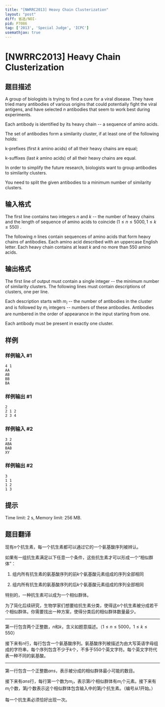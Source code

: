 ```yaml
---
title: "[NWRRC2013] Heavy Chain Clusterization"
layout: "post"
diff: 省选/NOI-
pid: P7086
tag: ['2013', 'Special Judge', 'ICPC']
usemathjax: true
---
```


# [NWRRC2013] Heavy Chain Clusterization
## 题目描述



A group of biologists is trying to find a cure for a viral disease. They have tried many antibodies of various origins that could potentially fight the viral antigens, and have selected $n$ antibodies that seem to work best during experiments.

Each antibody is identified by its heavy chain -- a sequence of amino acids.

The set of antibodies form a similarity cluster, if at least one of the following holds:

k-prefixes (first $k$ amino acids) of all their heavy chains are equal;

k-suffixes (last $k$ amino acids) of all their heavy chains are equal.

In order to simplify the future research, biologists want to group antibodies to similarity clusters.

You need to split the given antibodies to a minimum number of similarity clusters.


## 输入格式



The first line contains two integers $n$ and $k$ -- the number of heavy chains and the length of sequence of amino acids to coincide $(1 \le n \le 5 000 , 1 \le k \le 550)$ .

The following $n$ lines contain sequences of amino acids that form heavy chains of antibodies. Each amino acid described with an uppercase English letter. Each heavy chain contains at least $k$ and no more than $550$ amino acids.


## 输出格式



The first line of output must contain a single integer -- the minimum number of similarity clusters. The following lines must contain descriptions of clusters, one per line.

Each description starts with $m_i$ -- the number of antibodies in the cluster and is followed by $m_i$ integers -- numbers of these antibodies. Antibodies are numbered in the order of appearance in the input starting from one.

Each antibody must be present in exactly one cluster.


## 样例

### 样例输入 #1
```
4 1
AA
AB
BB
BA

```
### 样例输出 #1
```
2
2 1 2
2 3 4

```
### 样例输入 #2
```
3 2
ABA
BAB
XY

```
### 样例输出 #2
```
3
1 1
1 2
1 3

```
## 提示

Time limit: 2 s, Memory limit: 256 MB. 


## 题目翻译

现有$n$个抗生素，每一个抗生素都可以通过它的一个氨基酸序列被辨认。

如果有一组抗生素满足以下任意一个条件，这些抗生素才可以形成一个“相似群体”：

1. 组内所有抗生素的氨基酸序列的前$k$个氨基酸元素组成的序列全部相同

2. 组内所有抗生素的氨基酸序列的后$k$个氨基酸元素组成的序列全部相同

特别的，一种抗生素可以成为一个相似群体。

为了简化后续研究，生物学家们想要给抗生素分类，使得这$n$个抗生素被分成若干个相似群体。你需要找出一种方案，使得分类后的相似群体数量最少。

------

第一行包含两个正整数，$n$和$k$，含义如题意描述。（$1≤n≤5000，1≤k≤550$）

接下来有$n$行，每行包含一个氨基酸序列。氨基酸序列被描述为由大写英语字母组成的字符串，每个序列包含不少于$k$个，不多于$550$个英文字符。每个英文字符代表一种不同的氨基酸。

------

第一行包含一个正整数$ans$，表示被分成的相似群体最小可能的数目。

接下来有$ans$行，每行第一个数为$m_i$，表示第$i$个相似群体有$m_i$个元素。接下来有$m_i$个数，第$j$个数表示这个相似群体包含输入中的第$j$个抗生素。（编号从$1$开始。）

每一个抗生素必须恰好出现一次。
